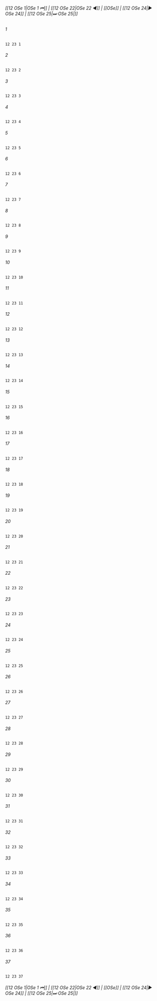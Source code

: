 
###### [[12 OSe 1|OSe 1 ⏮]] | [[12 OSe 22|OSe 22 ◀]] | [[OSe]] | [[12 OSe 24|▶ OSe 24]] | [[12 OSe 25|⏭ OSe 25|]]

###### 1
``` verse
12 23 1 
```
###### 2
``` verse
12 23 2 
```
###### 3
``` verse
12 23 3 
```
###### 4
``` verse
12 23 4 
```
###### 5
``` verse
12 23 5 
```
###### 6
``` verse
12 23 6 
```
###### 7
``` verse
12 23 7 
```
###### 8
``` verse
12 23 8 
```
###### 9
``` verse
12 23 9 
```
###### 10
``` verse
12 23 10 
```
###### 11
``` verse
12 23 11 
```
###### 12
``` verse
12 23 12 
```
###### 13
``` verse
12 23 13 
```
###### 14
``` verse
12 23 14 
```
###### 15
``` verse
12 23 15 
```
###### 16
``` verse
12 23 16 
```
###### 17
``` verse
12 23 17 
```
###### 18
``` verse
12 23 18 
```
###### 19
``` verse
12 23 19 
```
###### 20
``` verse
12 23 20 
```
###### 21
``` verse
12 23 21 
```
###### 22
``` verse
12 23 22 
```
###### 23
``` verse
12 23 23 
```
###### 24
``` verse
12 23 24 
```
###### 25
``` verse
12 23 25 
```
###### 26
``` verse
12 23 26 
```
###### 27
``` verse
12 23 27 
```
###### 28
``` verse
12 23 28 
```
###### 29
``` verse
12 23 29 
```
###### 30
``` verse
12 23 30 
```
###### 31
``` verse
12 23 31 
```
###### 32
``` verse
12 23 32 
```
###### 33
``` verse
12 23 33 
```
###### 34
``` verse
12 23 34 
```
###### 35
``` verse
12 23 35 
```
###### 36
``` verse
12 23 36 
```
###### 37
``` verse
12 23 37 
```

###### [[12 OSe 1|OSe 1 ⏮]] | [[12 OSe 22|OSe 22 ◀]] | [[OSe]] | [[12 OSe 24|▶ OSe 24]] | [[12 OSe 25|⏭ OSe 25|]]

